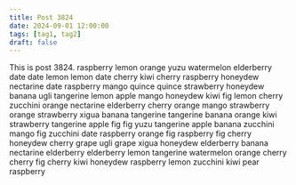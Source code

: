 ```yaml
---
title: Post 3824
date: 2024-09-01 12:00:00
tags: [tag1, tag2]
draft: false
---
```

This is post 3824.
raspberry
lemon
orange
yuzu
watermelon
elderberry
date
date
lemon
lemon
date
cherry
kiwi
cherry
raspberry
honeydew
nectarine
date
raspberry
mango
quince
quince
strawberry
honeydew
banana
ugli
tangerine
lemon
apple
mango
honeydew
kiwi
fig
lemon
cherry
zucchini
orange
nectarine
elderberry
cherry
orange
mango
strawberry
orange
strawberry
xigua
banana
tangerine
tangerine
banana
orange
kiwi
strawberry
tangerine
apple
fig
fig
yuzu
tangerine
apple
banana
zucchini
mango
fig
zucchini
date
raspberry
orange
fig
raspberry
fig
cherry
honeydew
cherry
grape
ugli
grape
xigua
honeydew
elderberry
banana
nectarine
elderberry
elderberry
lemon
tangerine
watermelon
orange
cherry
cherry
fig
cherry
kiwi
honeydew
raspberry
lemon
zucchini
kiwi
pear
raspberry
